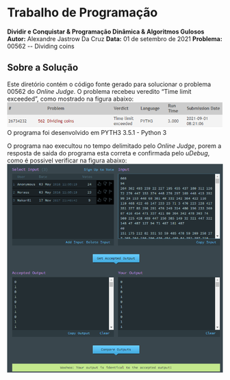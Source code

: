 # Trabalho de Programação
**Dividir e Conquistar & Programação Dinâmica & Algoritmos Gulosos**
**Autor:** Alexandre Jastrow Da Cruz
**Data:** 01 de setembro de 2021
**Problema:** 00562 -- Dividing coins

## Sobre a Solução
Este diretório contém o código fonte gerado para solucionar o problema 00562
do *Online Judge*. O problema recebeu veredito “Time limit exceeded”, como mostrado na
figura abaixo:
![Veredito](./00562-veredito.png)
O programa foi desenvolvido em PYTH3 3.5.1 - Python 3

O programa nao execultou no tempo delimitado pelo *Online Judge*, porem a resposta de saida do programa esta correta e confirmada pelo *uDebug*, como é possivel verificar na figura abaixo:
![Veredito](./00562-udebug.png)

